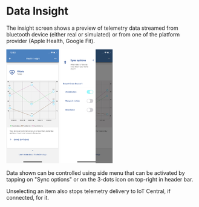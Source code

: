 # Data Insight

The insight screen shows a preview of telemetry data streamed from bluetooth device (either real or simulated) or from one of the platform provider (Apple Health, Google Fit).

<div style='display: block;margin-left: auto;
  margin-right: auto;'>
<img src='../assets/insight.jpeg' style="height:300px;"/>
<img src='../assets/sync_options.jpeg' style="height:300px;"/>
</div>

Data shown can be controlled using side menu that can be activated by tapping on "Sync options" or on the 3-dots icon on top-right in header bar.

Unselecting an item also stops telemetry delivery to IoT Central, if connected, for it.

